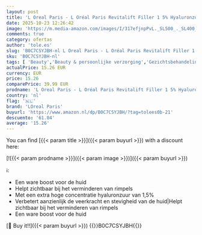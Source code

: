 ```yaml
---
layout: post
title: 'L Oreal Paris - L Oréal Paris Revitalift Filler 1 5% Hyaluronzuur Serum - hydratatie - Voor een gehydrateerde en veerkrachtige huid - 30ml - Een ware boost voor de huid'
date: 2025-10-23 12:26:42
image: 'https://m.media-amazon.com/images/I/317efjnpPvL._SL500_._SL400_.jpg'
comments: true
category: ofertas
author: 'tole.es'
slug: 'B0C7CSYJBH-nl L Oreal Paris - L Oréal Paris Revitalift Filler 1 5%...'
sku: 'B0C7CSYJBH-nl'
tags: [ 'Beauty','Beauty & persoonlijke verzorging','Gezichtsbehandelingen & maskers','Gezichtsserums','Gezichtsverzorgingsproducten','Huidverzorging','loreal paris','🇳🇱', ]
actualPrice: 15.26 EUR
currency: EUR
price: 15.26
comparePrice: 39.99 EUR
prodname: 'L Oreal Paris - L Oréal Paris Revitalift Filler 1 5% Hyaluronzuur Serum - hydratatie - Voor een gehydrateerde en veerkrachtige huid - 30ml - Een ware boost voor de huid'
country: 'nl'
flag: '🇳🇱'
brand: 'LOreal Paris'
buyurl: 'https://www.amazon.nl/dp/B0C7CSYJBH/?tag=tolees0b-21'
descuento: '61.84'
average: '15.26'
---
```


You can find [{{< param title >}}]({{< param buyurl >}}) with a discount here:

[![{{< param prodname >}}]({{< param image >}})]({{< param buyurl >}})

ℹ️:

- Een ware boost voor de huid
- Helpt zichtbaar bij het verminderen van rimpels
- Met een extra hoge concentratie hyaluronzuur van 1,5%
- Verbetert aanzienlijk de veerkracht en stevigheid van de huid|Helpt zichtbaar bij het verminderen van rimpels
- Een ware boost voor de huid

[🛒 Buy it!!]({{< param buyurl >}})
{{<world>}}B0C7CSYJBH{{</world>}}
